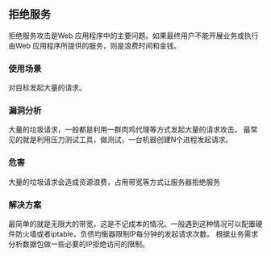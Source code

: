 ## 拒绝服务
拒绝服务攻击是Web 应用程序中的主要问题。如果最终用户不能开展业务或执行由Web 应用程序所提供的服务，则是浪费时间和金钱。

### 使用场景
对目标发起大量的请求。

### 漏洞分析
大量的垃圾请求，一般都是利用一群肉鸡代理等方式发起大量的请求攻击。
最常见的就是利用压力测试工具，做测试，一台机器创建N个进程发起请求。

### 危害
大量的垃圾请求会造成资源浪费，占用带宽等方式让服务器拒绝服务

### 解决方案
最简单的就是无限大的带宽，这是不记成本的情况。一般遇到这种情况可以配置硬件防火墙或者iptable，负债均衡器限制IP每分钟的发起请求次数。
根据业务需求分析数据包做一些必要的IP拒绝访问的限制。